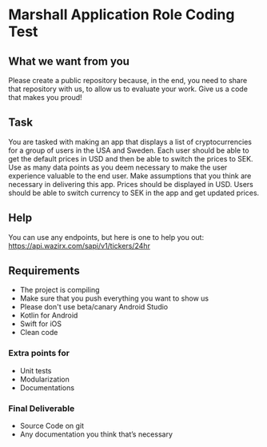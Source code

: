 # Marshall Application Role Coding Test

## What we want from you
Please create a public repository because, in the end, you need to share that repository with us, to allow us to evaluate your work. Give us a code that makes you proud!

## Task
You are tasked with making an app that displays a list of cryptocurrencies for a group of users in the USA and Sweden. Each user should be able to get the default prices in USD and then be able to switch the prices to SEK. Use as many data points as you deem necessary to make the user experience valuable to the end user. Make assumptions that you think are necessary in delivering this app. Prices should be displayed in USD. Users should be able to switch currency to SEK in the app and get updated prices.

## Help
You can use any endpoints, but here is one to help you out: https://api.wazirx.com/sapi/v1/tickers/24hr

## Requirements
- The project is compiling
- Make sure that you push everything you want to show us
- Please don't use beta/canary Android Studio
- Kotlin for Android
- Swift for iOS
- Clean code

### Extra points for
- Unit tests
- Modularization
- Documentations

### Final Deliverable
- Source Code on git
- Any documentation you think that’s necessary 
